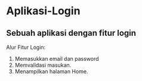 # Aplikasi-Login
Sebuah aplikasi dengan fitur login
---

Alur Fitur Login:
1. Memasukkan email dan password
2. Memvalidasi masukan.
3. Menampilkan halaman Home.
